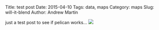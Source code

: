 Title: test post
Date: 2015-04-10
Tags: data, maps
Category: maps
Slug: will-it-blend
Author: Andrew Martin

just a test post to see if pelican works...
<img src="https://d2x83fpq8bsx3q.cloudfront.net/wp-content/uploads/2012/11/Tom-on-WIB-Set-Promo-Pics-Small-Jun14-12-21.jpg">